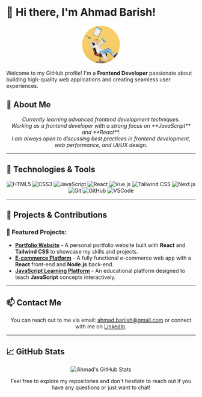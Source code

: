 # 👋 Hi there, I'm Ahmad Barish!

<p align="center">
  <img src="./me.png" alt="Ahmad Barish" height="100px" width="100px"/>
</p>

Welcome to my GitHub profile! I'm a **Frontend Developer** passionate about building high-quality web applications and creating seamless user experiences.

## 🌱 About Me

<p align="center">
  <em>
    Currently learning advanced frontend development techniques. <br>
    Working as a frontend developer with a strong focus on **JavaScript** and **React**. <br>
    I am always open to discussing best practices in frontend development, web performance, and UI/UX design.
  </em>
</p>

---

## 🔧 Technologies & Tools

<p align="center">
  <img src="https://img.shields.io/badge/-HTML5-E34F26?style=flat&logo=html5&logoColor=white" alt="HTML5" />
  <img src="https://img.shields.io/badge/-CSS3-1572B6?style=flat&logo=css3&logoColor=white" alt="CSS3" />
  <img src="https://img.shields.io/badge/-JavaScript-F7DF1E?style=flat&logo=javascript&logoColor=black" alt="JavaScript" />
  <img src="https://img.shields.io/badge/-React-61DAFB?style=flat&logo=react&logoColor=white" alt="React" />
  <img src="https://img.shields.io/badge/-Vue.js-4FC08D?style=flat&logo=vue.js&logoColor=white" alt="Vue.js" />
  <img src="https://img.shields.io/badge/-Tailwind_CSS-38B2AC?style=flat&logo=tailwind-css&logoColor=white" alt="Tailwind CSS" />
  <img src="https://img.shields.io/badge/-Next.js-000000?style=flat&logo=next.js&logoColor=white" alt="Next.js" />
  <img src="https://img.shields.io/badge/-Git-F05032?style=flat&logo=git&logoColor=white" alt="Git" />
  <img src="https://img.shields.io/badge/-GitHub-181717?style=flat&logo=github&logoColor=white" alt="GitHub" />
  <img src="https://img.shields.io/badge/-VSCode-007ACC?style=flat&logo=visual-studio-code&logoColor=white" alt="VSCode" />
</p>

---

## 🚀 Projects & Contributions

### 🌟 Featured Projects:

- **[Portfolio Website](https://github.com/ahmad-barish/portfolio)** - A personal portfolio website built with **React** and **Tailwind CSS** to showcase my skills and projects.
- **[E-commerce Platform](https://github.com/ahmad-barish/ecommerce)** - A fully functional e-commerce web app with a **React** front-end and **Node.js** back-end.
- **[JavaScript Learning Platform](https://github.com/ahmad-barish/js-learning-platform)** - An educational platform designed to teach **JavaScript** concepts interactively.

---

## 📫 Contact Me

<p align="center">
  You can reach out to me via email: <a href="mailto:ahmad.bariish@gmail.com">ahmad.bariish@gmail.com</a> or connect with me on <a href="https://www.linkedin.com/in/ahmad-barish" target="_blank">LinkedIn</a>.
</p>

---

## 📈 GitHub Stats

<p align="center">
  <img src="https://github-readme-stats.vercel.app/api?username=ahmad-barish&show_icons=true&theme=radical" alt="Ahmad's GitHub Stats" />
</p>

<p align="center">
  Feel free to explore my repositories and don't hesitate to reach out if you have any questions or just want to chat!
</p>
